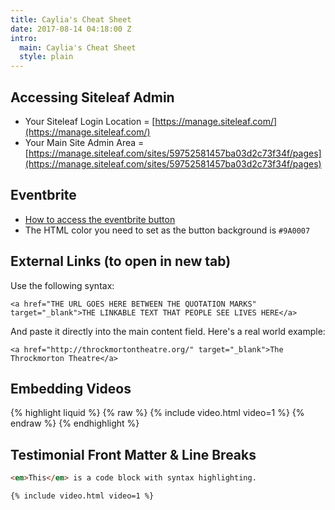 ```yaml
---
title: Caylia's Cheat Sheet
date: 2017-08-14 04:18:00 Z
intro:
  main: Caylia's Cheat Sheet
  style: plain
---
```


## Accessing Siteleaf Admin

* Your Siteleaf Login Location = [https://manage.siteleaf.com/](https://manage.siteleaf.com/)
* Your Main Site Admin Area =
 [https://manage.siteleaf.com/sites/59752581457ba03d2c73f34f/pages](https://manage.siteleaf.com/sites/59752581457ba03d2c73f34f/pages)

## Eventbrite
* [
How to access the eventbrite button](https://www.eventbrite.com.au/support/articles/en_US/How_To/how-to-sell-eventbrite-tickets-registrations-on-your-website-using-embeddable-widgets)
* The HTML color you need to set as the button background is `#9A0007`

## External Links (to open in new tab)

Use the following syntax:

`<a href="THE URL GOES HERE BETWEEN THE QUOTATION MARKS" target="_blank">THE LINKABLE TEXT THAT PEOPLE SEE LIVES HERE</a>`

And paste it directly into the main content field. Here's a real world example:

`<a href="http://throckmortontheatre.org/" target="_blank">The Throckmorton Theatre</a>`

## Embedding Videos

{% highlight liquid %}
{% raw %}
{% include video.html video=1 %}
{% endraw %}
{% endhighlight %}

## Testimonial Front Matter & Line Breaks

``` html
<em>This</em> is a code block with syntax highlighting.
```

```
{% include video.html video=1 %}
```